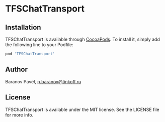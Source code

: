 # TFSChatTransport

## Installation

TFSChatTransport is available through [CocoaPods](https://cocoapods.org). To install
it, simply add the following line to your Podfile:

```ruby
pod 'TFSChatTransport'
```

## Author

Baranov Pavel, p.baranov@tinkoff.ru

## License

TFSChatTransport is available under the MIT license. See the LICENSE file for more info.
